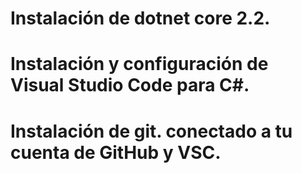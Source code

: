 
# Instalación de dotnet core 2.2.



# Instalación y configuración de Visual Studio Code para C#.



# Instalación de git. conectado a tu cuenta de GitHub y VSC.